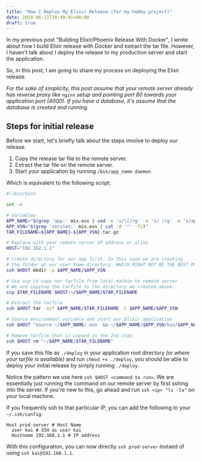 ```yaml
---
title: "How I Deploy My Elixir Release (for my hobby project)"
date: 2020-06-11T20:49:01+08:00
draft: true
---
```


In my previous post "Building Elixir/Phoenix Release With Docker", I wrote
about how I build Elixir release with Docker and extract the tar file. However,
I haven't talk about I deploy the release to my production server and start the
application.

So, in this post, I am going to share my process on deploying the Elixir release.

_For the sake of simplicity, this post assume that your remote server already
has reverse proxy like `nginx` setup and pointing port 80 towards your
application port (4000). If you have a database, it's assume that the database
is created and running._

## Steps for initial release

Before we start, let's briefly talk about the steps involve to deploy our
release.

1. Copy the release tar file to the remote server.
2. Extract the tar file on the remote server.
3. Start your application by running `/bin/app_name daemon`

Which is equivalent to the following script:

```bash
#!/bin/bash

set -e

# Variables
APP_NAME="$(grep 'app:' mix.exs | sed -e 's/\[//g' -e 's/ //g' -e 's/app://' -e 's/[:,]//g')"
APP_VSN="$(grep 'version:' mix.exs | cut -d '"' -f2)"
TAR_FILENAME=${APP_NAME}-${APP_VSN}.tar.gz

# Replace with your remote server IP address or alias
HOST="192.162.1.1"

# Create directory for our app first. In this case we are creating
# the folder at our user home directory. WHICH MIGHT NOT BE THE BEST PRACTICE.
ssh $HOST mkdir -p $APP_NAME/$APP_VSN

# Use scp to copy our tarfile from local machie to remote server
# We are copying the tarfile to the directory we created above.
scp $TAR_FILENAME $HOST:~/$APP_NAME/$TAR_FILENAME

# Extract the tarfile
ssh $HOST tar -xzf $APP_NAME/$TAR_FILENAME -C $APP_NAME/$APP_VSN

# Source environment variable and start our Elixir application
ssh $HOST "source ~/$APP_NAME/.env  && ~/$APP_NAME/$APP_VSN/bin/$APP_NAME daemon"

# Remove tarfile that is copied in the 2nd step.
ssh $HOST rm "~/$APP_NAME/$TAR_FILENAME"
```

If you save this file as `./deploy` in your application root directory _(or
where your tarfile is available)_ and run `chmod +x ./deploy`, you should be
able to deploy your initial release by simply running `./deploy`.

Notice the pattern we use here `ssh $HOST <command to run>`. We are essentially
just running the command on our remote server by first sshing into the server.
If you're new to this, go ahead and run `ssh <ip> "ls -la"` on your local
machine.

If you frequently ssh to that particular IP, you can add the following to
your `~/.ssh/config`:

```ssh
Host prod-server # Host Name
  user kai # SSH as user kai
  Hostname 192.168.1.1 # IP address
```

With this configuration, you can now directly `ssh prod-server` instaed of
using `ssh kai@192.168.1.1`.

[1]: https://askubuntu.com/questions/25347/what-command-do-i-need-to-unzip-extract-a-tar-gz-file
